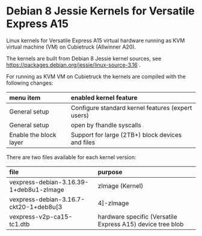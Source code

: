 # Debian 8 Jessie Kernels for Versatile Express A15
Linux kernels for Versatile Express A15 virtual hardware running as KVM virtual machine (VM) on Cubietruck (Allwinner A20).

The kernels are built from Debian 8 Jessie kernel sources, see https://packages.debian.org/jessie/linux-source-3.16 .

For running as KVM VM on Cubietruck the kernels are compiled with the following changes:

| menu item              | enabled kernel feature                            |
| :--------------------- | :------------------------------------------------ |
| General setup          | Configure standard kernel features (expert users) |
| General setup          | open by fhandle syscalls                          |
| Enable the block layer | Support for large (2TB+) block devices and files  |

There are two files available for each kernel version:

| file                                             | purpose                                                    |
| :----------------------------------------------- | :--------------------------------------------------------- |
| vexpress-debian-3.16.39-1+deb8u1-zImage          | zImage (Kernel)                                            |
| vexpress-debian-3.16.7-ckt20-1+deb8u[3|4]-zImage | zImage (Kernel)                                            |
| vexpress-v2p-ca15-tc1.dtb                        | hardware specific (Versatile Express A15) device tree blob |
